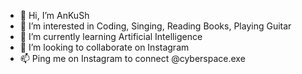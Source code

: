 - 👋 Hi, I’m AnKuSh 
- 👀 I’m interested in Coding, Singing, Reading Books, Playing Guitar
- 🌱 I’m currently learning Artificial Intelligence
- 💞️ I’m looking to collaborate on Instagram 
- 📫 Ping me on Instagram to connect @cyberspace.exe 

<!---
GaxbiCodes/GaxbiCodes is a ✨ special ✨ repository because its `README.md` (this file) appears on your GitHub profile.
You can click the Preview link to take a look at your changes.
--->

